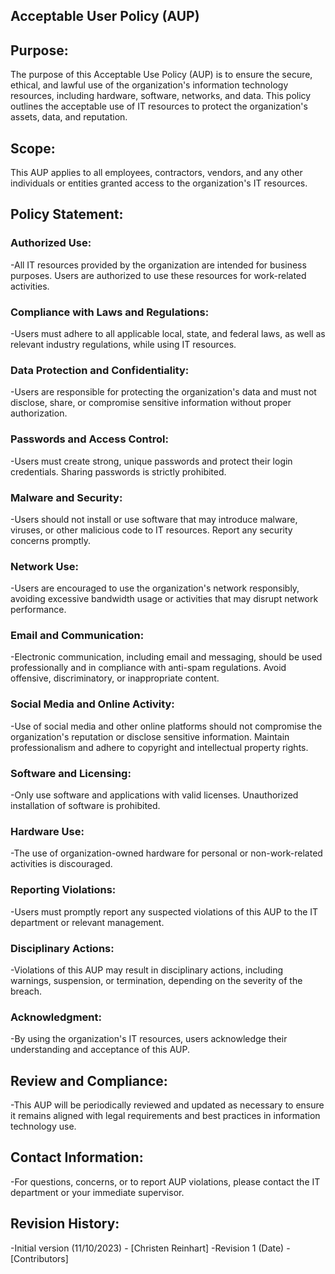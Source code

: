 ## Acceptable User Policy (AUP)
## Purpose:
The purpose of this Acceptable Use Policy (AUP) is to ensure the secure, ethical, and lawful use of the organization's information technology resources, including hardware, software, networks, and data. This policy outlines the acceptable use of IT resources to protect the organization's assets, data, and reputation.
## Scope:
This AUP applies to all employees, contractors, vendors, and any other individuals or entities granted access to the organization's IT resources.
## Policy Statement:
### Authorized Use:
-All IT resources provided by the organization are intended for business purposes. Users are authorized to use these resources for work-related activities.
### Compliance with Laws and Regulations:
-Users must adhere to all applicable local, state, and federal laws, as well as relevant industry regulations, while using IT resources.
### Data Protection and Confidentiality:
-Users are responsible for protecting the organization's data and must not disclose, share, or compromise sensitive information without proper authorization.
### Passwords and Access Control:
-Users must create strong, unique passwords and protect their login credentials. Sharing passwords is strictly prohibited.
### Malware and Security:
-Users should not install or use software that may introduce malware, viruses, or other malicious code to IT resources. Report any security concerns promptly.
### Network Use:
-Users are encouraged to use the organization's network responsibly, avoiding excessive bandwidth usage or activities that may disrupt network performance.
### Email and Communication:
-Electronic communication, including email and messaging, should be used professionally and in compliance with anti-spam regulations. Avoid offensive, discriminatory, or inappropriate content.
### Social Media and Online Activity:
-Use of social media and other online platforms should not compromise the organization's reputation or disclose sensitive information. Maintain professionalism and adhere to copyright and intellectual property rights.
### Software and Licensing:
-Only use software and applications with valid licenses. Unauthorized installation of software is prohibited.
### Hardware Use:
-The use of organization-owned hardware for personal or non-work-related activities is discouraged.
### Reporting Violations:
-Users must promptly report any suspected violations of this AUP to the IT department or relevant management.
### Disciplinary Actions:
-Violations of this AUP may result in disciplinary actions, including warnings, suspension, or termination, depending on the severity of the breach.
### Acknowledgment:
-By using the organization's IT resources, users acknowledge their understanding and acceptance of this AUP.
## Review and Compliance:
-This AUP will be periodically reviewed and updated as necessary to ensure it remains aligned with legal requirements and best practices in information technology use.
## Contact Information:
-For questions, concerns, or to report AUP violations, please contact the IT department or your immediate supervisor.
## Revision History:
-Initial version (11/10/2023) - [Christen Reinhart]
-Revision 1 (Date) - [Contributors]
